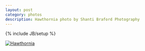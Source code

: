 ```yaml
---
layout: post
category: photos
description: Hawthornia photo by Shanti Braford Photography
---
```

{% include JB/setup %}

<a href="/photos/choose_your_own_adventafilter/hawthornia.jpg" title="Hawthornia"><img src="/photos/choose_your_own_adventafilter/hawthornia.jpg" alt="Hawthornia" /></a>

